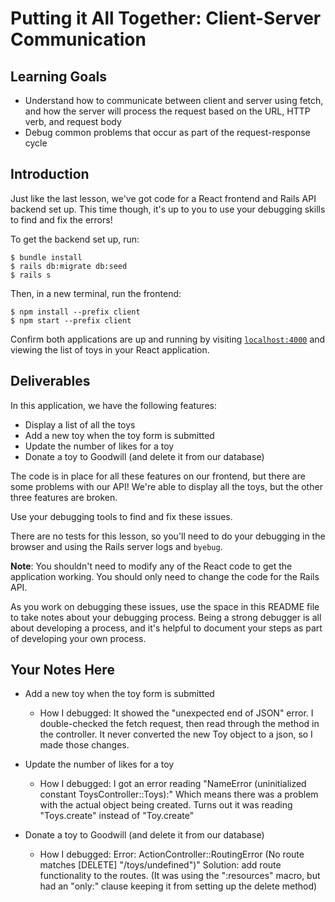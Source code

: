 # Putting it All Together: Client-Server Communication

## Learning Goals

- Understand how to communicate between client and server using fetch, and how
  the server will process the request based on the URL, HTTP verb, and request
  body
- Debug common problems that occur as part of the request-response cycle

## Introduction

Just like the last lesson, we've got code for a React frontend and Rails API
backend set up. This time though, it's up to you to use your debugging skills to
find and fix the errors!

To get the backend set up, run:

```console
$ bundle install
$ rails db:migrate db:seed
$ rails s
```

Then, in a new terminal, run the frontend:

```console
$ npm install --prefix client
$ npm start --prefix client
```

Confirm both applications are up and running by visiting
[`localhost:4000`](http://localhost:4000) and viewing the list of toys in your
React application.

## Deliverables

In this application, we have the following features:

- Display a list of all the toys
- Add a new toy when the toy form is submitted
- Update the number of likes for a toy
- Donate a toy to Goodwill (and delete it from our database)

The code is in place for all these features on our frontend, but there are some
problems with our API! We're able to display all the toys, but the other three
features are broken.

Use your debugging tools to find and fix these issues.

There are no tests for this lesson, so you'll need to do your debugging in the
browser and using the Rails server logs and `byebug`.

**Note**: You shouldn't need to modify any of the React code to get the
application working. You should only need to change the code for the Rails API.

As you work on debugging these issues, use the space in this README file to take
notes about your debugging process. Being a strong debugger is all about
developing a process, and it's helpful to document your steps as part of
developing your own process.

## Your Notes Here

- Add a new toy when the toy form is submitted

  - How I debugged: It showed the "unexpected end of JSON" error. I double-checked the fetch request, then read through the method in the controller. It never converted the new Toy object to a json, so I made those changes.

- Update the number of likes for a toy

  - How I debugged: I got an error reading "NameError (uninitialized constant ToysController::Toys):" Which means there was a problem with the actual object being created. Turns out it was reading "Toys.create" instead of "Toy.create"

- Donate a toy to Goodwill (and delete it from our database)

  - How I debugged: Error: ActionController::RoutingError (No route matches [DELETE] "/toys/undefined")"
    Solution: add route functionality to the routes. (It was using the ":resources" macro, but
    had an "only:" clause keeping it from setting up the delete method)
